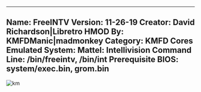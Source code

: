 -----------------------
Name: FreeINTV
Version: 11-26-19
Creator: David Richardson|Libretro
HMOD By: KMFDManic|madmonkey
Category: KMFD Cores
Emulated System: Mattel: Intellivision
Command Line: /bin/freeintv, /bin/int
Prerequisite BIOS: system/exec.bin, grom.bin
-----------------------
![km](https://i.imgur.com/3Rtqc9X.png)
